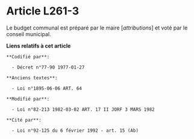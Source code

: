 # Article L261-3

Le budget communal est préparé par le maire [*attributions*] et voté par le conseil municipal.

**Liens relatifs à cet article**

	**Codifié par**:

	  - Décret n°77-90 1977-01-27

	**Anciens textes**:

	  - Loi n°1895-06-06 ART. 64

	**Modifié par**:

	  - Loi n°82-213 1982-03-02 ART. 17 II JORF 3 MARS 1982

	**Cité par**:

	  - Loi n°92-125 du 6 février 1992 - art. 15 (Ab)
